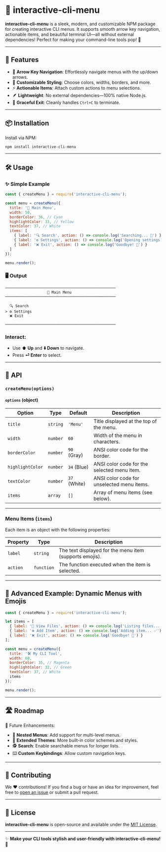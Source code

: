 # 🌟 interactive-cli-menu

**interactive-cli-menu** is a sleek, modern, and customizable NPM package for creating interactive CLI menus. It supports smooth arrow key navigation, actionable items, and beautiful terminal UI—all without external dependencies! Perfect for making your command-line tools pop! 🎉

---

## 🚀 Features

- 🔼 **Arrow Key Navigation**: Effortlessly navigate menus with the up/down arrows.
- 🎨 **Customizable Styling**: Choose colors, widths, borders, and more.
- ⚡ **Actionable Items**: Attach custom actions to menu selections.
- 🪶 **Lightweight**: No external dependencies—100% native Node.js.
- 🛑 **Graceful Exit**: Cleanly handles `Ctrl+C` to terminate.

---

## 📦 Installation

Install via NPM:

```bash
npm install interactive-cli-menu
```

---

## 🛠️ Usage

### ✨ Simple Example

```javascript
const { createMenu } = require('interactive-cli-menu');

const menu = createMenu({
  title: '🍔 Main Menu',
  width: 50,
  borderColor: 36, // Cyan
  highlightColor: 33, // Yellow
  textColor: 37, // White
  items: [
    { label: '🔍 Search', action: () => console.log('Searching... 🔎') },
    { label: '⚙️ Settings', action: () => console.log('Opening settings... 🛠️') },
    { label: '❌ Exit', action: () => console.log('Goodbye! 👋') }
  ]
});

menu.render();
```

### 🖥️ Output

```
──────────────────────────────────────────────────
                   🍔 Main Menu
──────────────────────────────────────────────────

  🔍 Search
> ⚙️ Settings
  ❌ Exit

──────────────────────────────────────────────────
```

### Interact:
- Use **⬆️ Up** and **⬇️ Down** to navigate.
- Press **⏎ Enter** to select.

---

## 🎨 API

### `createMenu(options)`

#### `options` (object)

| Option           | Type     | Default       | Description                                                                 |
|------------------|----------|---------------|-----------------------------------------------------------------------------|
| `title`          | `string` | `'Menu'`      | Title displayed at the top of the menu.                                    |
| `width`          | `number` | `60`          | Width of the menu in characters.                                           |
| `borderColor`    | `number` | `90` (Gray)   | ANSI color code for the border.                                            |
| `highlightColor` | `number` | `34` (Blue)   | ANSI color code for the selected menu item.                                |
| `textColor`      | `number` | `37` (White)  | ANSI color code for unselected menu items.                                 |
| `items`          | `array`  | `[]`          | Array of menu items (see below).                                           |

---

### Menu Items (`items`)

Each item is an object with the following properties:

| Property   | Type       | Description                                            |
|------------|------------|--------------------------------------------------------|
| `label`    | `string`   | The text displayed for the menu item (supports emojis).|
| `action`   | `function` | The function executed when the item is selected.       |

---

## 🌟 Advanced Example: Dynamic Menus with Emojis

```javascript
const { createMenu } = require('interactive-cli-menu');

let items = [
  { label: '📄 View Files', action: () => console.log('Listing files... 🗂️') },
  { label: '➕ Add Item', action: () => console.log('Adding item... ✅') },
  { label: '❌ Exit', action: () => console.log('Goodbye! 👋') }
];

const menu = createMenu({
  title: '🛠️ My CLI Tool',
  width: 60,
  borderColor: 35, // Magenta
  highlightColor: 32, // Green
  textColor: 37, // White
  items
});

menu.render();
```

---

## 🛣️ Roadmap

🔮 Future Enhancements:
- 📂 **Nested Menus**: Add support for multi-level menus.
- 🌈 **Extended Themes**: More built-in color schemes and styles.
- 🕵️ **Search**: Enable searchable menus for longer lists.
- ⌨️ **Custom Keybindings**: Allow custom navigation keys.

---

## 🙌 Contributing

We ❤️ contributions! If you find a bug or have an idea for improvement, feel free to [open an issue](https://github.com/ddosnotification/interactive-cli-menu/issues) or submit a pull request. 

---

## 📄 License

**interactive-cli-menu** is open-source and available under the [MIT License](https://opensource.org/licenses/MIT). 

---

✨ **Make your CLI tools stylish and user-friendly with interactive-cli-menu!** 🌟